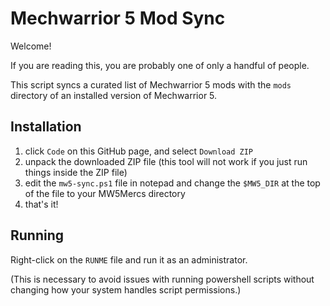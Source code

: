 Mechwarrior 5 Mod Sync
======================

Welcome!

If you are reading this, you are probably one of only a handful of people.

This script syncs a curated list of Mechwarrior 5 mods with the `mods` directory of an installed version of Mechwarrior 5.

Installation
------------

1. click `Code` on this GitHub page, and select `Download ZIP`
2. unpack the downloaded ZIP file (this tool will not work if you just run things inside the ZIP file)
3. edit the `mw5-sync.ps1` file in notepad and change the `$MW5_DIR` at the top of the file to your MW5Mercs directory
4. that's it!

Running
-------

Right-click on the `RUNME` file and run it as an administrator.

(This is necessary to avoid issues with running powershell scripts without changing how your system handles script permissions.)
